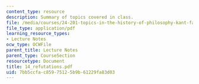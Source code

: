 ```yaml
---
content_type: resource
description: Summary of topics covered in class.
file: /media/courses/24-201-topics-in-the-history-of-philosophy-kant-fall-2005/7bb5ccfac85975125b9b61229fa83d03_14_refutations.pdf
file_type: application/pdf
learning_resource_types:
- Lecture Notes
ocw_type: OCWFile
parent_title: Lecture Notes
parent_type: CourseSection
resourcetype: Document
title: 14_refutations.pdf
uid: 7bb5ccfa-c859-7512-5b9b-61229fa83d03
---
```

